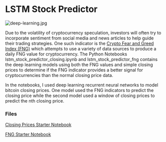 # LSTM Stock Predictor

![deep-learning.jpg](Images/deep-learning.jpg)

Due to the volatility of cryptocurrency speculation, investors will often try to incorporate sentiment from social media and news articles to help guide their trading strategies. One such indicator is the [Crypto Fear and Greed Index (FNG)](https://alternative.me/crypto/fear-and-greed-index/) which attempts to use a variety of data sources to produce a daily FNG value for cryptocurrency. The Python Notebooks lstm_stock_predictor_closing.ipynb and lstm_stock_predictor_fng contains the deep learning models using both the FNG values and simple closing prices to determine if the FNG indicator provides a better signal for cryptocurrencies than the normal closing price data.

In the notebooks, I used deep learning recurrent neural networks to model bitcoin closing prices. One model used the FNG indicators to predict the closing price while the second model used a window of closing prices to predict the nth closing price.


### Files

[Closing Prices Starter Notebook](Starter_Code/lstm_stock_predictor_closing.ipynb)

[FNG Starter Notebook](Starter_Code/lstm_stock_predictor_fng.ipynb)


